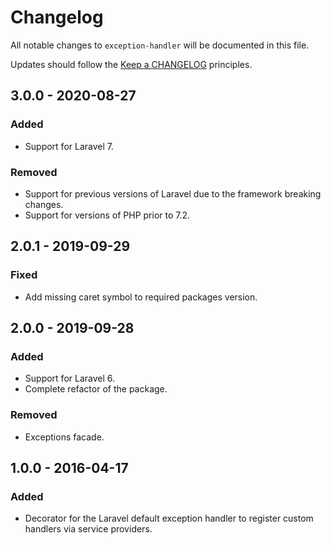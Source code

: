 # Changelog

All notable changes to `exception-handler` will be documented in this file.

Updates should follow the [Keep a CHANGELOG](http://keepachangelog.com/) principles.



## 3.0.0 - 2020-08-27

### Added
- Support for Laravel 7.

### Removed
- Support for previous versions of Laravel due to the framework breaking changes.
- Support for versions of PHP prior to 7.2.


## 2.0.1 - 2019-09-29

### Fixed
- Add missing caret symbol to required packages version.


## 2.0.0 - 2019-09-28

### Added
- Support for Laravel 6.
- Complete refactor of the package.

### Removed
- Exceptions facade.


## 1.0.0 - 2016-04-17

### Added
- Decorator for the Laravel default exception handler to register custom handlers via service providers.
